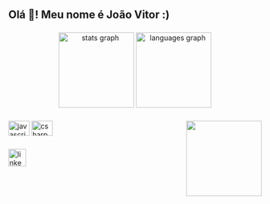 <h2 align="left">Olá 👋! Meu nome é João Vitor :)</h2>

###

<div align="center">
  <img src="https://github-readme-stats-sigma-five.vercel.app/api?hide_title=false&hide_rank=false&show_icons=true&include_all_commits=true&count_private=true&disable_animations=false&theme=dracula&locale=en&hide_border=false&username=JoaoVMartinsFerreira" height="150" alt="stats graph"  />
  <img src="https://github-readme-stats-sigma-five.vercel.app/api/top-langs?locale=en&hide_title=false&layout=compact&card_width=320&langs_count=5&theme=dracula&hide_border=false&username=JoaoVMartinsFerreira" height="150" alt="languages graph"  />
</div>

###

<img align="right" height="150" src="https://media.tenor.com/klorsRB2_csAAAAd/beherit-%D0%B1%D0%B5%D1%85%D0%B5%D1%80%D0%B8%D1%82.gif"  />


###

<div align="left">
  <img src="https://cdn.worldvectorlogo.com/logos/flutter.svg" height="30" width="42" alt="javascript logo"  />
  <img src="https://cdn.jsdelivr.net/gh/devicons/devicon/icons/csharp/csharp-plain.svg" height="30" width="42" alt="csharp logo"  />
</div>

###

<div align="left">
  <a href="https://www.linkedin.com/in/joao-vitor-martins-ferreira/" target="_blank">
  <img src="https://img.shields.io/static/v1?message=LinkedIn&logo=linkedin&label=&color=0077B5&logoColor=white&labelColor=&style=for-the-badge" height="35" alt="linkedin logo"  />
  </a>
</div>



